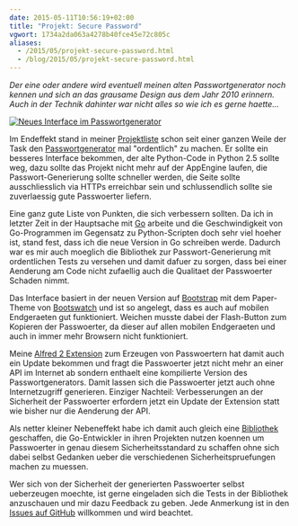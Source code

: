 ```yaml
---
date: 2015-05-11T10:56:19+02:00
title: "Projekt: Secure Password"
vgwort: 1734a2da063a4278b40fce45e72c805c
aliases:
  - /2015/05/projekt-secure-password.html
  - /blog/2015/05/projekt-secure-password.html
---
```


_Der eine oder andere wird eventuell meinen alten Passwortgenerator noch kennen und sich an das grausame Design aus dem Jahr 2010 erinnern. Auch in der Technik dahinter war nicht alles so wie ich es gerne haette..._

[![Neues Interface im Passwortgenerator](/uploads/2015/05/11/pwd_luzifer_io.png)](https://pwd.luzifer.io/)

Im Endeffekt stand in meiner [Projektliste](https://trello.com/b/paMKbDFl) schon seit einer ganzen Weile der Task den [Passwortgenerator](https://pwd.luzifer.io/) mal "ordentlich" zu machen. Er sollte ein besseres Interface bekommen, der alte Python-Code in Python 2.5 sollte weg, dazu sollte das Projekt nicht mehr auf der AppEngine laufen, die Passwort-Generierung sollte schneller werden, die Seite sollte ausschliesslich via HTTPs erreichbar sein und schlussendlich sollte sie zuverlaessig gute Passwoerter liefern.

Eine ganz gute Liste von Punkten, die sich verbessern sollten. Da ich in letzter Zeit in der Hauptsache mit [Go](https://golang.org/) arbeite und die Geschwindigkeit von Go-Programmen im Gegensatz zu Python-Scripten doch sehr viel hoeher ist, stand fest, dass ich die neue Version in Go schreiben werde. Dadurch war es mir auch moeglich die Bibliothek zur Passwort-Generierung mit ordentlichen Tests zu versehen und damit dafuer zu sorgen, dass bei einer Aenderung am Code nicht zufaellig auch die Qualitaet der Passwoerter Schaden nimmt.

Das Interface basiert in der neuen Version auf [Bootstrap](http://getbootstrap.com/) mit dem Paper-Theme von [Bootswatch](https://bootswatch.com/) und ist so angelegt, dass es auch auf mobilen Endgeraeten gut funktioniert. Weichen musste dabei der Flash-Button zum Kopieren der Passwoerter, da dieser auf allen mobilen Endgeraeten und auch in immer mehr Browsern nicht funktioniert.

Meine [Alfred 2 Extension](https://github.com/Luzifer/alfred-pwdgen/blob/master/PasswordGenerator.alfredworkflow?raw=true) zum Erzeugen von Passwoertern hat damit auch ein Update bekommen und fragt die Passwoerter jetzt nicht mehr an einer API im Internet ab sondern enthaelt eine kompilierte Version des Passwortgenerators. Damit lassen sich die Passwoerter jetzt auch ohne Internetzugriff generieren. Einziger Nachteil: Verbesserungen an der Sicherheit der Passwoerter erfordern jetzt ein Update der Extension statt wie bisher nur die Aenderung der API.

Als netter kleiner Nebeneffekt habe ich damit auch gleich eine [Bibliothek](https://github.com/Luzifer/password/tree/master/lib) geschaffen, die Go-Entwickler in ihren Projekten nutzen koennen um Passwoerter in genau diesem Sicherheitsstandard zu schaffen ohne sich dabei selbst Gedanken ueber die verschiedenen Sicherheitspruefungen machen zu muessen.

Wer sich von der Sicherheit der generierten Passwoerter selbst ueberzeugen moechte, ist gerne eingeladen sich die Tests in der Bibliothek anzuschauen und mir dazu Feedback zu geben. Jede Anmerkung ist in den [Issues auf GitHub](https://github.com/Luzifer/password/issues) willkommen und wird beachtet.
